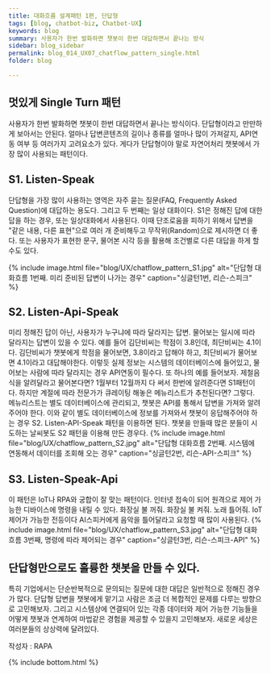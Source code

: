 ```yaml
---
title: 대화흐름 설계패턴 1편, 단답형
tags: [blog, chatbot-biz, Chatbot-UX]
keywords: blog
summary: 사용자가 한번 발화하면 챗봇이 한번 대답하면서 끝나는 방식
sidebar: blog_sidebar
permalink: blog_014_UX07_chatflow_pattern_single.html
folder: blog

---
```


## 멋있게 Single Turn 패턴
사용자가 한번 발화하면 챗봇이 한번 대답하면서 끝나는 방식이다.  단답형이라고 만만하게 보아서는 안된다. 얼마나 답변콘텐츠의 길이나 종류를 얼마나 많이 가져갈지, API연동 여부 등 여러가지 고려요소가 있다. 게다가 단답형이야 말로 자연어처리 챗봇에서 가장 많이 사용되는 패턴이다. 

## S1. Listen-Speak
단답형을 가장 많이 사용하는 영역은 자주 묻는 질문(FAQ, Frequently Asked Question)에 대답하는 용도다. 그리고 두 번째는 일상 대화이다. S1은 정해진 답에 대한 답을 하는 경우, 또는 일상대화에서 사용된다. 이때 단조로움을 피하기 위해서 답변을 "같은 내용, 다른 표현"으로 여러 개 준비해두고 무작위(Random)으로 제시하면 더 좋다. 또는 사용자가 표현한 문구, 물어본 시각 등을 활용해 조건별로 다른 대답을 하게 할 수도 있다. 

{% include image.html file="blog/UX/chatflow_pattern_S1.jpg" alt="단답형 대화흐름 1번째. 미리 준비된 답변이 나가는 경우" caption="싱글턴1번, 리슨-스피크" %}


## S2. Listen-Api-Speak
미리 정해진 답이 아닌, 사용자가 누구냐에 따라 달라지는 답변. 물어보는 일시에 따라 달라지는 답변이 있을 수 있다. 예를 들어 김단비씨는 학점이 3.8인데, 최단비씨는 4.1이다. 김단비씨가 챗봇에게 학점을 물어보면, 3.8이라고 답해야 하고, 최단비씨가 물어보면 4.1이라고 대답해야한다. 이렇듯 실제 정보는 시스템의 데이터베이스에 들어있고, 물어보는 사람에 따라 달라지는 경우 API연동이 필수다. 또 하나의 예를 들어보자. 제철음식을 알려달라고 물어본다면? 1월부터 12월까지 다 써서 한번에 알려준다면 S1패턴이다. 하지만 계절에 따라 전문가가 큐레이팅 해놓은 메뉴리스트가 추천된다면? 그렇다. 메뉴리스트는 별도 데이터베이스에 관리되고, 챗봇은 API를 통해서 답변을 가져와 알려주어야 한다. 이와 같이 별도 데이터베이스에 정보를 가져와서 챗봇이 응답해주어야 하는 경우 S2. Listen-API-Speak 패턴을 이용하면 된다. 챗봇을 만들때 많은 분들이 시도하는 날씨봇도 S2 패턴을 이용해 만든 경우다.
{% include image.html file="blog/UX/chatflow_pattern_S2.jpg" alt="단답형 대화흐름 2번째. 시스템에 연동해서 데이터를 조회해 오는 경우" caption="싱글턴2번, 리슨-API-스피크" %}

## S3. Listen-Speak-Api
이 패턴은 IoT나 RPA와 궁합이 잘 맞는 패턴이다. 인터넷 접속이 되어 원격으로 제어 가능한 디바이스에 명령을 내릴 수 있다. 화장실 불 꺼줘. 화장실 불 켜줘. 노래 틀어줘. IoT제어가 가능한 전등이다 AI스피커에게 음악을 틀어달라고 요청할 때 많이 사용된다. 
{% include image.html file="blog/UX/chatflow_pattern_S3.jpg" alt="단답형 대화흐름 3번째, 명령에 따라 제어되는 경우" caption="싱글턴3번, 리슨-스피크-API" %}

## 단답형만으로도 훌륭한 챗봇을 만들 수 있다.
 특히 기업에서는 단순반복적으로 문의되는 질문에 대한 대답은 일반적으로 정해진 경우가 많다. 단답형 답변을 챗봇에게 맡기고 사람은 조금 더 복합적인 문제를 다루는 방향으로 고민해보자. 그리고 시스템상에 연결되어 있는 각종 데이터와 제어 가능한 기능들을 어떻게 챗봇과 연계하여 마법같은 경험을 제공할 수 있을지 고민해보자. 새로운 세상은 여러분들의 상상력에 달려있다.

작성자 : RAPA

{% include bottom.html %}